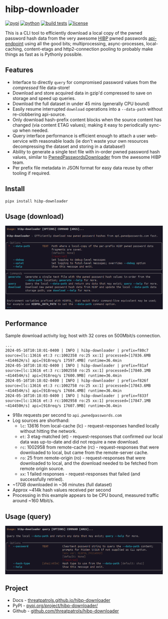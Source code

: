 # hibp-downloader

[![pypi](https://img.shields.io/pypi/v/hibp-downloader.svg)](https://pypi.python.org/pypi/hibp-downloader/)
[![python](https://img.shields.io/pypi/pyversions/hibp-downloader.svg)](https://github.com/threatpatrols/hibp-downloader/)
[![build tests](https://github.com/threatpatrols/hibp-downloader/actions/workflows/build-tests.yml/badge.svg)](https://github.com/threatpatrols/hibp-downloader/actions/workflows/build-tests.yml)
[![license](https://img.shields.io/github/license/threatpatrols/hibp-downloader.svg)](https://github.com/threatpatrols/hibp-downloader)

This is a CLI tool to efficiently download a local copy of the pwned password hash data from the very awesome
[HIBP](https://haveibeenpwned.com/Passwords) pwned passwords [api-endpoint](https://api.pwnedpasswords.com) using all the good bits;
multiprocessing, async-processes, local-caching, content-etags and http2-connection pooling to probably make things 
as fast as is Pythonly possible.

## Features
 - Interface to directly `query` for compromised password values from the *compressed* file data-store!
 - Download and store acquired data in gzip'd compressed to save on storage and speed up queries. 
 - Download the full dataset in under 45 mins (generally CPU bound)
 - Easily resume interrupted `download` operations into a `--data-path` without re-clobbering api-source.
 - Only download hash-prefix content blocks when the source content has changed (via content ETAG values); making it 
   easy to periodically sync-up when needed.
 - Query interface performance is efficient enough to attach a user web-service with reasonable loads (ie don't waste 
   your own resources decompressing the dataset and storing in a database!)
 - Ability to generate a single text file with in-order pwned password hash values, similar to [PwnedPasswordsDownloader](https://github.com/HaveIBeenPwned/PwnedPasswordsDownloader) from 
   the awesome HIBP team.
 - Per prefix file metadata in JSON format for easy data reuse by other tooling if required.

## Install
```commandline
pipx install hibp-downloader
```

## Usage (download)
![screenshot-help.png](https://raw.githubusercontent.com/threatpatrols/hibp-downloader/main/docs/content/assets/screenshot-help.png)

## Performance
Sample download activity log; host with 32 cores on 500Mbit/s connection. 
```text
...
2024-05-16T10:18:01-0400 | INFO | hibp-downloader | prefix=f80c7 source=[lc:13616 et:3 rc:1002358 ro:25 xx:1] processed=[17836.6MB ~414462H/s] api=[918req/s 17597.4MB] runtime=36.4min
2024-05-16T10:18:02-0400 | INFO | hibp-downloader | prefix=f81af source=[lc:13616 et:3 rc:1002558 ro:25 xx:1] processed=[17840.1MB ~414454H/s] api=[918req/s 17600.9MB] runtime=36.4min
2024-05-16T10:18:02-0400 | INFO | hibp-downloader | prefix=f826f source=[lc:13616 et:3 rc:1002758 ro:25 xx:1] processed=[17843.6MB ~414454H/s] api=[918req/s 17604.4MB] runtime=36.4min
2024-05-16T10:18:03-0400 | INFO | hibp-downloader | prefix=f833f source=[lc:13616 et:3 rc:1002958 ro:25 xx:1] processed=[17847.1MB ~414450H/s] api=[918req/s 17607.9MB] runtime=36.4min
```

 - 918x requests per second to `api.pwnedpasswords.com`
 - Log sources are shorthand:
     - `lc`: 13616 from local-cache (lc) - request-responses handled locally without hitting the network. 
     - `et`: 3 etag-matched (et) - request-responses that confirmed our local data was up-to-date and did not require a new download.
     - `rc`: 1002958 from remote-cache (rc) - request-responses that were downloaded to local, but came from the remote-server cache.
     - `ro`: 25 from remote-origin (ro) - request-responses that were downloaded to local, and the download needed to be fetched from remote origin source.
     - `xx`: 1 failed responses - request-responses that failed (and successfully retried).
 - ~17GB downloaded in ~36 minutes (full dataset)
 - Approx ~414k hash values received per second
 - Processing in this example appears to be CPU bound, measured traffic around ~160 Mbit/s.

## Usage (query)
![screenshot-help.png](https://raw.githubusercontent.com/threatpatrols/hibp-downloader/main/docs/content/assets/screenshot-query-help.png)

## Project

 - Docs - [threatpatrols.github.io/hibp-downloader](https://threatpatrols.github.io/hibp-downloader)
 - PyPI - [pypi.org/project/hibp-downloader/](https://pypi.org/project/hibp-downloader/)
 - Github - [github.com/threatpatrols/hibp-downloader](https://github.com/threatpatrols/hibp-downloader)
